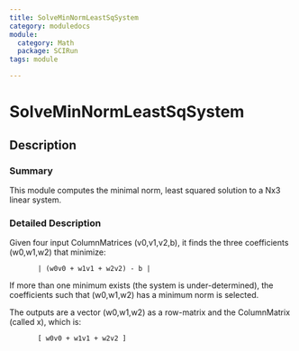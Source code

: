 ```yaml
---
title: SolveMinNormLeastSqSystem
category: moduledocs
module:
  category: Math
  package: SCIRun
tags: module

---
```


# SolveMinNormLeastSqSystem

## Description

### Summary

This module computes the minimal norm, least squared solution to a Nx3 linear system.

### Detailed Description

Given four input ColumnMatrices (v0,v1,v2,b), it finds the three coefficients (w0,w1,w2) that minimize: 

```
       | (w0v0 + w1v1 + w2v2) - b |
```

If more than one minimum exists (the system is under-determined), the coefficients such that (w0,w1,w2) has a minimum norm is selected. 

The outputs are a vector (w0,w1,w2) as a row-matrix and the ColumnMatrix (called x), which is: 

```
       [ w0v0 + w1v1 + w2v2 ]
```

